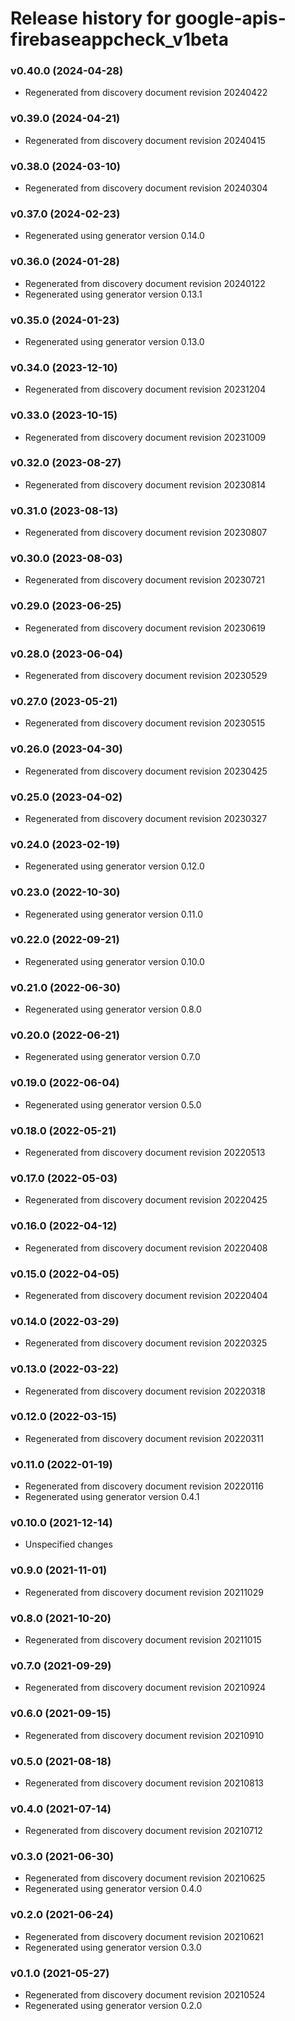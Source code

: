 # Release history for google-apis-firebaseappcheck_v1beta

### v0.40.0 (2024-04-28)

* Regenerated from discovery document revision 20240422

### v0.39.0 (2024-04-21)

* Regenerated from discovery document revision 20240415

### v0.38.0 (2024-03-10)

* Regenerated from discovery document revision 20240304

### v0.37.0 (2024-02-23)

* Regenerated using generator version 0.14.0

### v0.36.0 (2024-01-28)

* Regenerated from discovery document revision 20240122
* Regenerated using generator version 0.13.1

### v0.35.0 (2024-01-23)

* Regenerated using generator version 0.13.0

### v0.34.0 (2023-12-10)

* Regenerated from discovery document revision 20231204

### v0.33.0 (2023-10-15)

* Regenerated from discovery document revision 20231009

### v0.32.0 (2023-08-27)

* Regenerated from discovery document revision 20230814

### v0.31.0 (2023-08-13)

* Regenerated from discovery document revision 20230807

### v0.30.0 (2023-08-03)

* Regenerated from discovery document revision 20230721

### v0.29.0 (2023-06-25)

* Regenerated from discovery document revision 20230619

### v0.28.0 (2023-06-04)

* Regenerated from discovery document revision 20230529

### v0.27.0 (2023-05-21)

* Regenerated from discovery document revision 20230515

### v0.26.0 (2023-04-30)

* Regenerated from discovery document revision 20230425

### v0.25.0 (2023-04-02)

* Regenerated from discovery document revision 20230327

### v0.24.0 (2023-02-19)

* Regenerated using generator version 0.12.0

### v0.23.0 (2022-10-30)

* Regenerated using generator version 0.11.0

### v0.22.0 (2022-09-21)

* Regenerated using generator version 0.10.0

### v0.21.0 (2022-06-30)

* Regenerated using generator version 0.8.0

### v0.20.0 (2022-06-21)

* Regenerated using generator version 0.7.0

### v0.19.0 (2022-06-04)

* Regenerated using generator version 0.5.0

### v0.18.0 (2022-05-21)

* Regenerated from discovery document revision 20220513

### v0.17.0 (2022-05-03)

* Regenerated from discovery document revision 20220425

### v0.16.0 (2022-04-12)

* Regenerated from discovery document revision 20220408

### v0.15.0 (2022-04-05)

* Regenerated from discovery document revision 20220404

### v0.14.0 (2022-03-29)

* Regenerated from discovery document revision 20220325

### v0.13.0 (2022-03-22)

* Regenerated from discovery document revision 20220318

### v0.12.0 (2022-03-15)

* Regenerated from discovery document revision 20220311

### v0.11.0 (2022-01-19)

* Regenerated from discovery document revision 20220116
* Regenerated using generator version 0.4.1

### v0.10.0 (2021-12-14)

* Unspecified changes

### v0.9.0 (2021-11-01)

* Regenerated from discovery document revision 20211029

### v0.8.0 (2021-10-20)

* Regenerated from discovery document revision 20211015

### v0.7.0 (2021-09-29)

* Regenerated from discovery document revision 20210924

### v0.6.0 (2021-09-15)

* Regenerated from discovery document revision 20210910

### v0.5.0 (2021-08-18)

* Regenerated from discovery document revision 20210813

### v0.4.0 (2021-07-14)

* Regenerated from discovery document revision 20210712

### v0.3.0 (2021-06-30)

* Regenerated from discovery document revision 20210625
* Regenerated using generator version 0.4.0

### v0.2.0 (2021-06-24)

* Regenerated from discovery document revision 20210621
* Regenerated using generator version 0.3.0

### v0.1.0 (2021-05-27)

* Regenerated from discovery document revision 20210524
* Regenerated using generator version 0.2.0

